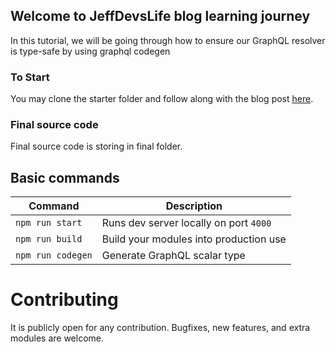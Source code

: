 ## Welcome to JeffDevsLife blog learning journey

In this tutorial, we will be going through how to ensure our GraphQL resolver is type-safe by using graphql codegen

### To Start

You may clone the starter folder and follow along with the blog post [here](https://jeffdevslife.com).

### Final source code

Final source code is storing in final folder.

## Basic commands

| Command           | Description                            |
| ----------------- | -------------------------------------- |
| `npm run start`   | Runs dev server locally on port `4000` |
| `npm run build`   | Build your modules into production use |
| `npm run codegen` | Generate GraphQL scalar type           |

# Contributing

It is publicly open for any contribution. Bugfixes, new features, and extra modules are welcome.
